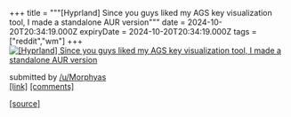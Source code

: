 +++
title = """[Hyprland] Since you guys liked my AGS key visualization tool, I made a standalone AUR version"""
date = 2024-10-20T20:34:19.000Z
expiryDate = 2024-10-20T20:34:19.000Z
tags = ["reddit","wm"]
+++
[![[Hyprland] Since you guys liked my AGS key visualization tool, I made a standalone AUR version](https://external-preview.redd.it/dndzbTFld2YxenZkMdsp3UG6GiFWj2j7cFO1qsK_6ltts3amsnpcnHqsIu7s.png?width=640&crop=smart&auto=webp&s=82d9c50b4f231b7e2f9bac67485afc7d20b3930d "[Hyprland] Since you guys liked my AGS key visualization tool, I made a standalone AUR version")](https://www.reddit.com/r/unixporn/comments/1g88d3g/hyprland_since_you_guys_liked_my_ags_key/)

submitted by [/u/Morphyas](https://www.reddit.com/user/Morphyas)  
[\[link\]](https://v.redd.it/t577adwf1zvd1) [\[comments\]](https://www.reddit.com/r/unixporn/comments/1g88d3g/hyprland_since_you_guys_liked_my_ags_key/)

[[source]](https://www.reddit.com/r/unixporn/comments/1g88d3g/hyprland_since_you_guys_liked_my_ags_key/)
